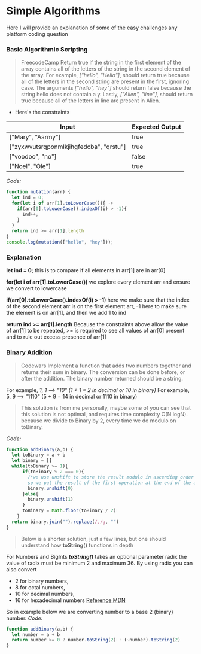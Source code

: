 # Simple Algorithms
Here I will provide an explanation of some of the easy challenges any platform coding question<br />

### Basic Algorithmic Scripting
> FreecodeCamp
Return true if the string in the first element of the array contains all of the letters of the string in the second element of the array.
For example, *["hello", "Hello"]*, should return true because all of the letters in the second string are present in the first, ignoring case.
The arguments *["hello", "hey"]* should return false because the string hello does not contain a y.
Lastly, *["Alien", "line"]*, should return true because all of the letters in line are present in Alien.

- Here's the constraints

| Input | Expected Output |
| --- | --- |
| ["Mary", "Aarmy"] | true |
| ["zyxwvutsrqponmlkjihgfedcba", "qrstu"] | true |
| ["voodoo", "no"] | false |
| ["Noel", "Ole"] | true |

*Code:*
```javascript
function mutation(arr) {
  let ind = 0;
  for(let i of arr[1].toLowerCase()){ -> 
    if(arr[0].toLowerCase().indexOf(i) > -1){ 
      ind++;
    }
  }
  return ind >= arr[1].length 
}
console.log(mutation(["hello", "hey"]));
```
### Explanation
**let ind = 0;**  this is to compare if all elements in arr[1] are in arr[0] 


**for(let i of arr[1].toLowerCase())** we explore every element arr and ensure we convert to lowercase


**if(arr[0].toLowerCase().indexOf(i) > -1)** here we make sure that the index of the second element arr is on the first element arr, -1 here to make sure the element is on arr[1], and then we add 1 to ind


**return ind >= arr[1].length** Because the constraints above allow the value of arr[1] to be repeated, >= is required to see all values of arr[0] present and to rule out excess presence of arr[1]

### Binary Addition
> Codewars
Implement a function that adds two numbers together and returns their sum in binary. The conversion can be done before, or after the addition.
The binary number returned should be a string.

For example, *1, 1 --> "10" (1 + 1 = 2 in decimal or 10 in binary)*
For example, 5, 9 --> "1110" (5 + 9 = 14 in decimal or 1110 in binary)

> This solution is from me personally, maybe some of you can see that this solution is not optimal, and requires time complexity O(N logN).
because we divide to Binary by 2, every time we do modulo on toBinary.

*Code:*
```javascript
function addBinary(a,b) {
  let toBinary = a + b
  let binary = []
  while(toBinary >= 1){
      if(toBinary % 2 === 0){
        /*we use unshift to store the result modulo in ascending order of execution time, 
        so we put the result of the first operation at the end of the array*/
        binary.unshift(0) 
      }else{
        binary.unshift(1)
      }
      toBinary = Math.floor(toBinary / 2)
    }
  return binary.join("").replace(/,/g, "")
}
```
> Below is a shorter solution, just a few lines, but one should understand how **toString()** functions in depth


For Numbers and BigInts ***toString()*** takes an optional parameter radix the value of radix must be minimum 2 and maximum 36.
By using radix you can also convert 
* 2 for binary numbers,
* 8 for octal numbers,
* 10 for decimal numbers,
* 16 for hexadecimal numbers [Reference MDN](https://developer.mozilla.org/en-US/docs/Web/JavaScript/Reference/Global_Objects/Object/toString) 


So in example below we are converting number to a base 2 (binary) number.
*Code:*
```javascript
function addBinary(a,b) {
  let number = a + b 
  return number >= 0 ? number.toString(2) : (~number).toString(2)
}
```
